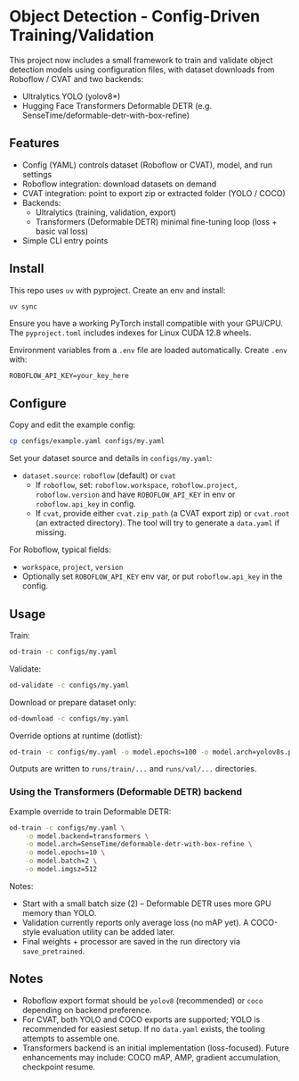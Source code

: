 # Object Detection - Config-Driven Training/Validation

This project now includes a small framework to train and validate object detection models using configuration files, with dataset downloads from Roboflow / CVAT and two backends:

- Ultralytics YOLO (yolov8*)
- Hugging Face Transformers Deformable DETR (e.g. SenseTime/deformable-detr-with-box-refine)

## Features

- Config (YAML) controls dataset (Roboflow or CVAT), model, and run settings
- Roboflow integration: download datasets on demand
- CVAT integration: point to export zip or extracted folder (YOLO / COCO)
- Backends:
	- Ultralytics (training, validation, export)
	- Transformers (Deformable DETR) minimal fine-tuning loop (loss + basic val loss)
- Simple CLI entry points

## Install

This repo uses `uv` with pyproject. Create an env and install:

```bash
uv sync
```

Ensure you have a working PyTorch install compatible with your GPU/CPU. The `pyproject.toml` includes indexes for Linux CUDA 12.8 wheels.

Environment variables from a `.env` file are loaded automatically. Create `.env` with:

```env
ROBOFLOW_API_KEY=your_key_here
```

## Configure

Copy and edit the example config:

```bash
cp configs/example.yaml configs/my.yaml
```

Set your dataset source and details in `configs/my.yaml`:
- `dataset.source`: `roboflow` (default) or `cvat`
	- If `roboflow`, set: `roboflow.workspace`, `roboflow.project`, `roboflow.version` and have `ROBOFLOW_API_KEY` in env or `roboflow.api_key` in config.
	- If `cvat`, provide either `cvat.zip_path` (a CVAT export zip) or `cvat.root` (an extracted directory). The tool will try to generate a `data.yaml` if missing.

For Roboflow, typical fields:

- `workspace`, `project`, `version`
- Optionally set `ROBOFLOW_API_KEY` env var, or put `roboflow.api_key` in the config.

## Usage

Train:

```bash
od-train -c configs/my.yaml
```

Validate:

```bash
od-validate -c configs/my.yaml
```

Download or prepare dataset only:

```bash
od-download -c configs/my.yaml
```

Override options at runtime (dotlist):

```bash
od-train -c configs/my.yaml -o model.epochs=100 -o model.arch=yolov8s.pt -o model.device=cuda:0
```

Outputs are written to `runs/train/...` and `runs/val/...` directories.

### Using the Transformers (Deformable DETR) backend

Example override to train Deformable DETR:

```bash
od-train -c configs/my.yaml \
	-o model.backend=transformers \
	-o model.arch=SenseTime/deformable-detr-with-box-refine \
	-o model.epochs=10 \
	-o model.batch=2 \
	-o model.imgsz=512
```

Notes:
* Start with a small batch size (2) – Deformable DETR uses more GPU memory than YOLO.
* Validation currently reports only average loss (no mAP yet). A COCO-style evaluation utility can be added later.
* Final weights + processor are saved in the run directory via `save_pretrained`.

## Notes

- Roboflow export format should be `yolov8` (recommended) or `coco` depending on backend preference.
- For CVAT, both YOLO and COCO exports are supported; YOLO is recommended for easiest setup. If no `data.yaml` exists, the tooling attempts to assemble one.
- Transformers backend is an initial implementation (loss-focused). Future enhancements may include: COCO mAP, AMP, gradient accumulation, checkpoint resume.


